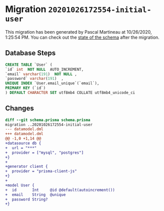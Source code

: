 # Migration `20201026172554-initial-user`

This migration has been generated by Pascal Martineau at 10/26/2020, 1:25:54 PM.
You can check out the [state of the schema](./schema.prisma) after the migration.

## Database Steps

```sql
CREATE TABLE `User` (
`id` int  NOT NULL  AUTO_INCREMENT,
`email` varchar(191)  NOT NULL ,
`password` varchar(191)  ,
UNIQUE INDEX `User.email_unique`(`email`),
PRIMARY KEY (`id`)
) DEFAULT CHARACTER SET utf8mb4 COLLATE utf8mb4_unicode_ci
```

## Changes

```diff
diff --git schema.prisma schema.prisma
migration ..20201026172554-initial-user
--- datamodel.dml
+++ datamodel.dml
@@ -1,0 +1,14 @@
+datasource db {
+  url = "***"
+  provider = ["mysql", "postgres"]
+}
+
+generator client {
+  provider = "prisma-client-js"
+}
+
+model User {
+  id       Int     @id @default(autoincrement())
+  email    String  @unique
+  password String?
+}
```


